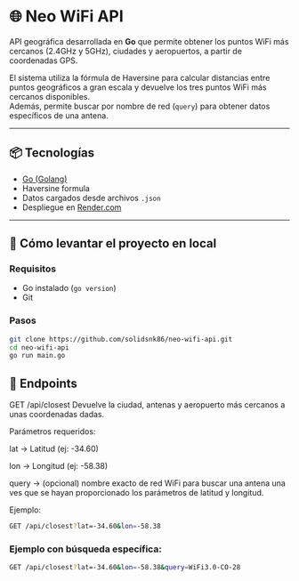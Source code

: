 # 🌐 Neo WiFi API

API geográfica desarrollada en **Go** que permite obtener los puntos WiFi más cercanos (2.4GHz y 5GHz), ciudades y aeropuertos, a partir de coordenadas GPS.

El sistema utiliza la fórmula de Haversine para calcular distancias entre puntos geográficos a gran escala y devuelve los tres puntos WiFi más cercanos disponibles.  
Además, permite buscar por nombre de red (`query`) para obtener datos específicos de una antena.

---

## 📦 Tecnologías

- [Go (Golang)](https://golang.org/)
- Haversine formula
- Datos cargados desde archivos `.json`
- Despliegue en [Render.com](https://render.com)

---

## 🚀 Cómo levantar el proyecto en local

### Requisitos

- Go instalado (`go version`)
- Git

### Pasos

```bash
git clone https://github.com/solidsnk86/neo-wifi-api.git
cd neo-wifi-api
go run main.go
```

## 📡 Endpoints

GET /api/closest
Devuelve la ciudad, antenas y aeropuerto más cercanos a unas coordenadas dadas.

Parámetros requeridos:

lat → Latitud (ej: -34.60)

lon → Longitud (ej: -58.38)

query → (opcional) nombre exacto de red WiFi para buscar una antena una ves que se hayan proporcionado los parámetros de latitud y longitud.

Ejemplo:

```bash
GET /api/closest?lat=-34.60&lon=-58.38
```

### Ejemplo con búsqueda específica:

```bash
GET /api/closest?lat=-34.60&lon=-58.38&query=WiFi3.0-CO-28
````
